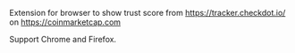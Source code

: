 Extension for browser to show trust score from https://tracker.checkdot.io/ on https://coinmarketcap.com

Support Chrome and Firefox.


